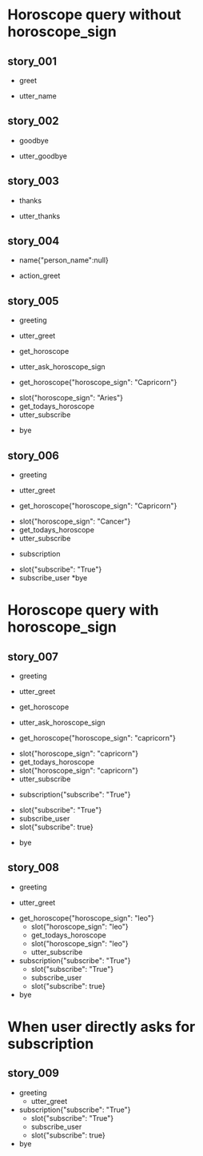 # Horoscope query without horoscope_sign

##  story_001
* greet
 - utter_name 
 
 
## story_002
* goodbye
 - utter_goodbye

## story_003
* thanks
 - utter_thanks
 
## story_004
* name{"person_name":null} 
 - action_greet

## story_005
* greeting
 - utter_greet
* get_horoscope
 - utter_ask_horoscope_sign
* get_horoscope{"horoscope_sign": "Capricorn"}
 - slot{"horoscope_sign": "Aries"}
 - get_todays_horoscope
 - utter_subscribe
* bye

## story_006
* greeting
 - utter_greet
* get_horoscope{"horoscope_sign": "Capricorn"}
 - slot{"horoscope_sign": "Cancer"}
 - get_todays_horoscope
 - utter_subscribe
* subscription
 - slot{"subscribe": "True"}
 - subscribe_user
*bye

# Horoscope query with horoscope_sign

## story_007
* greeting
 - utter_greet
* get_horoscope
 - utter_ask_horoscope_sign
* get_horoscope{"horoscope_sign": "capricorn"}
 - slot{"horoscope_sign": "capricorn"}
 - get_todays_horoscope
 - slot{"horoscope_sign": "capricorn"}
 - utter_subscribe
* subscription{"subscribe": "True"}
 - slot{"subscribe": "True"}
 - subscribe_user
 - slot{"subscribe": true}
* bye

## story_008
* greeting
 - utter_greet
* get_horoscope{"horoscope_sign": "leo"}
  - slot{"horoscope_sign": "leo"}
  - get_todays_horoscope
  - slot{"horoscope_sign": "leo"}
  - utter_subscribe
* subscription{"subscribe": "True"}
  - slot{"subscribe": "True"}
  - subscribe_user
  - slot{"subscribe": true}
* bye

# When user directly asks for subscription

## story_009
* greeting
  - utter_greet
* subscription{"subscribe": "True"}
   - slot{"subscribe": "True"}
   - subscribe_user
   - slot{"subscribe": true}
* bye
